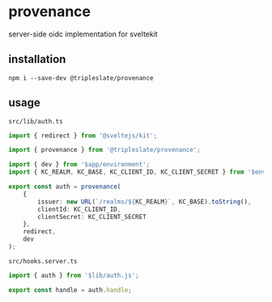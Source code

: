 # provenance

server-side oidc implementation for sveltekit

## installation

`npm i --save-dev @tripleslate/provenance`

## usage

`src/lib/auth.ts`

```ts title="$lib/auth.ts"
import { redirect } from '@sveltejs/kit';

import { provenance } from '@tripleslate/provenance';

import { dev } from '$app/environment';
import { KC_REALM, KC_BASE, KC_CLIENT_ID, KC_CLIENT_SECRET } from '$env/static/private';

export const auth = provenance(
	{
		issuer: new URL(`/realms/${KC_REALM}`, KC_BASE).toString(),
		clientId: KC_CLIENT_ID,
		clientSecret: KC_CLIENT_SECRET
	},
	redirect,
	dev
);
```

`src/hooks.server.ts`

```ts title="hooks.server.ts"
import { auth } from '$lib/auth.js';

export const handle = auth.handle;
```
